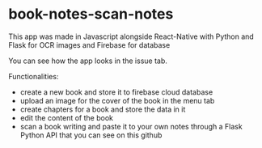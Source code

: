 # book-notes-scan-notes

This app was made in Javascript alongside React-Native with Python and Flask for OCR images and Firebase for database

You can see how the app looks in the issue tab.

Functionalities:
- create a new book and store it to firebase cloud database
- upload an image for the cover of the book in the menu tab
- create chapters for a book and store the data in it
- edit the content of the book
- scan a book writing and paste it to your own notes through a Flask Python API that you can see on this github
